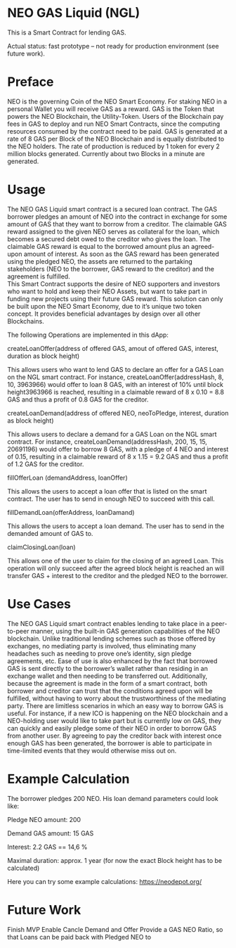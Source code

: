 # NEO GAS Liquid (NGL)
This is a Smart Contract for lending GAS.

Actual status: fast prototype – not ready for production environment (see future work). 

# Preface
NEO is the governing Coin of the NEO Smart Economy. For staking NEO in a personal Wallet you will receive GAS as a reward. GAS is the Token that powers the NEO Blockchain, the Utility-Token. Users of the Blockchain pay fees in GAS to deploy and run NEO Smart Contracts, since the computing resources consumed by the contract need to be paid.  GAS is generated at a rate of 8 GAS per Block of the NEO Blockchain and is equally distributed to the NEO holders. The rate of production is reduced by 1 token for every 2 million blocks generated. Currently about two Blocks in a minute are generated.   

# Usage
The NEO GAS Liquid smart contract is a secured loan contract.  The GAS borrower pledges an amount of NEO into the contract in exchange for some amount of GAS that they want to borrow from a creditor. The claimable GAS reward assigned to the given NEO serves as collateral for the loan, which becomes a secured debt owed to the creditor who gives the loan. The claimable GAS reward is equal to the borrowed amount plus an agreed-upon amount of interest. As soon as the GAS reward has been generated using the pledged NEO, the assets are returned to the partaking stakeholders (NEO to the borrower, GAS reward to the creditor) and the agreement is fulfilled.   
This Smart Contract supports the desire of NEO supporters and investors who want to hold and keep their NEO Assets, but want to take part in funding new projects using their future GAS reward. This solution can only be built upon the NEO Smart Economy, due to it’s unique two token concept. It provides beneficial advantages by design over all other Blockchains.     
 
The following Operations are implemented in this dApp:


createLoanOffer(address of offered GAS, amout of offered GAS, interest, duration as block height)

This allows users who want to lend GAS to declare an offer for a GAS Loan on the NGL smart contract.
For instance, createLoanOffer(addressHash, 8, 10, 3963966) would offer to loan 8 GAS, with an interest of 10% until block height3963966 is reached, resulting in a claimable reward of 8 x 0.10 = 8.8 GAS and thus a profit of 0.8 GAS for the creditor.


createLoanDemand(address of offered NEO, neoToPledge, interest, duration as block height)

This allows users to declare a demand for a GAS Loan on the NGL smart contract.
For instance, createLoanDemand(addressHash, 200, 15, 15, 20691196) would offer to borrow 8 GAS, with a pledge of 4 NEO and interest of 0.15, resulting in a claimable reward of 8 x 1.15 = 9.2 GAS and thus a profit of 1.2 GAS for the creditor.


fillOfferLoan (demandAddress, loanOffer)

This allows the users to accept a loan offer that is listed on the smart contract. The user has to send in enough NEO to succeed with this call. 


fillDemandLoan(offerAddress, loanDamand)

This allows the users to accept a loan demand. The user has to send in the demanded amount of GAS to. 


claimClosingLoan(loan)

This allows one of the user to claim for the closing of an agreed Loan. This operation will only succeed after the agreed block height is reached an will transfer GAS + interest to the creditor and the pledged NEO to the borrower.  

# Use Cases
The NEO GAS Liquid smart contract enables lending to take place in a peer-to-peer manner, using the built-in GAS generation capabilities of the NEO blockchain. Unlike traditional lending schemes such as those offered by exchanges, no mediating party is involved, thus eliminating many headaches such as needing to prove one’s identity, sign pledge agreements, etc. Ease of use is also enhanced by the fact that borrowed GAS is sent directly to the borrower’s wallet rather than residing in an exchange wallet and then needing to be transferred out. Additionally, because the agreement is made in the form of a smart contract, both borrower and creditor can trust that the conditions agreed upon will be fulfilled, without having to worry about the trustworthiness of the mediating party.
There are limitless scenarios in which an easy way to borrow GAS is useful. For instance, if a new ICO is happening on the NEO blockchain and a NEO-holding user would like to take part but is currently low on GAS, they can quickly and easily pledge some of their NEO in order to borrow GAS from another user. By agreeing to pay the creditor back with interest once enough GAS has been generated, the borrower is able to participate in time-limited events that they would otherwise miss out on.


# Example Calculation

The borrower pledges 200 NEO. 
His loan demand parameters could look like:

Pledge NEO amount: 200

Demand GAS amount: 15 GAS

Interest: 2.2 GAS == 14,6 %

Maximal duration: approx. 1 year (for now the exact Block height has to be calculated)

Here you can try some example calculations:  https://neodepot.org/

# Future Work

Finish MVP
Enable Cancle Demand and Offer
Provide a GAS NEO Ratio, so that Loans can be paid back with Pledged NEO to


